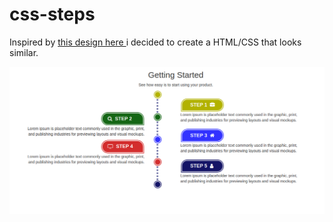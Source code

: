 # css-steps

Inspired by [this design here ](https://www.freepik.com/free-vector/infographic-steps-design_2015254.htm#page=1&query=steps&position=16)  i decided to create a HTML/CSS that looks similar.


![screenshot](https://github.com/JahsonKim/css-steps/blob/master/Screenshot.png?raw=true)
